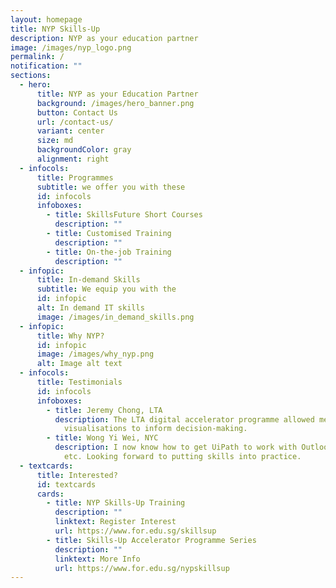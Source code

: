 ```yaml
---
layout: homepage
title: NYP Skills-Up
description: NYP as your education partner
image: /images/nyp_logo.png
permalink: /
notification: ""
sections:
  - hero:
      title: NYP as your Education Partner
      background: /images/hero_banner.png
      button: Contact Us
      url: /contact-us/
      variant: center
      size: md
      backgroundColor: gray
      alignment: right
  - infocols:
      title: Programmes
      subtitle: we offer you with these
      id: infocols
      infoboxes:
        - title: SkillsFuture Short Courses
          description: ""
        - title: Customised Training
          description: ""
        - title: On-the-job Training
          description: ""
  - infopic:
      title: In-demand Skills
      subtitle: We equip you with the
      id: infopic
      alt: In demand IT skills
      image: /images/in_demand_skills.png
  - infopic:
      title: Why NYP?
      id: infopic
      image: /images/why_nyp.png
      alt: Image alt text
  - infocols:
      title: Testimonials
      id: infocols
      infoboxes:
        - title: Jeremy Chong, LTA
          description: The LTA digital accelerator programme allowed me to create
            visualisations to inform decision-making.
        - title: Wong Yi Wei, NYC
          description: I now know how to get UiPath to work with Outlook, Edge, Excel,
            etc. Looking forward to putting skills into practice.
  - textcards:
      title: Interested?
      id: textcards
      cards:
        - title: NYP Skills-Up Training
          description: ""
          linktext: Register Interest
          url: https://www.for.edu.sg/skillsup
        - title: Skills-Up Accelerator Programme Series
          description: ""
          linktext: More Info
          url: https://www.for.edu.sg/nypskillsup
---
```

